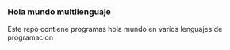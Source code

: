 ### Hola mundo multilenguaje

Este repo contiene programas hola mundo en varios lenguajes de programacion